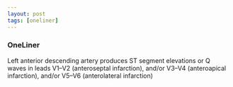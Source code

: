```yaml
---
layout: post
tags: [oneliner]
---
```



### OneLiner

Left anterior descending artery produces ST segment elevations or Q waves in leads V1–V2 (anteroseptal infarction), and/or V3–V4 (anteroapical infarction), and/or V5–V6 (anterolateral infarction)
